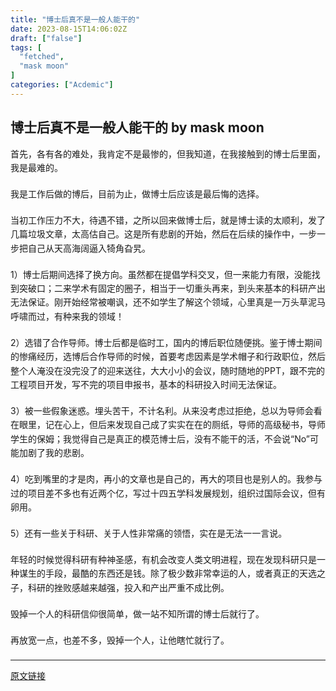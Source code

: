```yaml
---
title: "博士后真不是一般人能干的"
date: 2023-08-15T14:06:02Z
draft: ["false"]
tags: [
  "fetched",
  "mask moon"
]
categories: ["Acdemic"]
---
```

博士后真不是一般人能干的 by mask moon
------
<div class="Post-RichTextContainer"><style data-emotion-css="1yuhvjn">.css-1yuhvjn{margin-top:16px;}</style><div class="css-1yuhvjn"><style data-emotion-css="376mun">.css-376mun{position:relative;display:inline;}</style><div class="css-376mun"><style data-emotion-css="1hhle02">.css-1hhle02 .FileLinkCard{-webkit-align-items:center;-webkit-box-align:center;-ms-flex-align:center;align-items:center;background-color:rgba(246,246,246,0.88);border-radius:12px;box-sizing:border-box;display:-webkit-box;display:-webkit-flex;display:-ms-flexbox;display:flex;margin:1em auto;max-width:100%;overflow:hidden;padding:12px;position:relative;width:390px;}.css-1hhle02 .FileLinkCard-icon{-webkit-flex-shrink:0;-ms-flex-negative:0;flex-shrink:0;height:30px;width:30px;}.css-1hhle02 .FileLinkCard-info{margin-left:12px;}.css-1hhle02 .FileLinkCard-name{color:#121212;font-size:15px;font-weight:500;line-height:21px;display:-webkit-box;text-overflow:ellipsis;overflow:hidden;-webkit-box-orient:vertical;-webkit-line-clamp:2;}.css-1hhle02 .FileLinkCard-meta{color:#999999;font-size:12px;display:-webkit-box;display:-webkit-flex;display:-ms-flexbox;display:flex;line-height:14px;margin-top:5px;}.css-1hhle02 .FileLinkCard-source{white-space:pre;}.css-1hhle02 img[data-uncomfortable]{content:url(data:image/svg+xml,%3Csvg%20xmlns%3D%22http%3A%2F%2Fwww.w3.org%2F2000%2Fsvg%22%20viewBox%3D%220%200%20344.88888888888886%20194%22%3E%3CforeignObject%20width%3D%22344.88888888888886%22%20height%3D%22194%22%3E%0A%20%20%20%20%20%20%3Cdiv%20xmlns%3D%22http%3A%2F%2Fwww.w3.org%2F1999%2Fxhtml%22%20style%3D%22font-size%3A%2013px%3B%20font-family%3A%20-apple-system%2C%20BlinkMacSystemFont%2C%20Microsoft%20YaHei%2C%20sans-serif%3B%20color%3A%20%23fff%3B%20width%3A100%25%3B%20height%3A194px%3B%22%3E%0A%20%20%20%20%20%20%20%20%3Cdiv%20style%3D%22display%3A%20flex%3B%20flex-direction%3A%20column%3B%20align-items%3A%20center%3B%20justify-content%3A%20center%3B%20height%3A%20100%25%3B%22%3E%0A%20%20%20%20%20%20%20%20%20%20%3Csvg%20xmlns%3D%22http%3A%2F%2Fwww.w3.org%2F2000%2Fsvg%22%20width%3D%2218%22%20height%3D%2218%22%20viewBox%3D%220%200%2016%2016%22%20fill%3D%22currentColor%22%3E%3Cpath%20d%3D%22M8%203.65a7%207%200%2000-1.353.128.65.65%200%2011-.25-1.275A8.3%208.3%200%20018%202.35c2.387%200%204.172.954%205.357%202.125C14.511%205.615%2015.15%207.022%2015.15%208c0%20.621-.257%201.391-.699%202.134a7.076%207.076%200%2001-1.403%201.68l.495.46a.65.65%200%2011-.886.951l-.998-.929a.645.645%200%2001-.104-.097L9.73%2010.501a.647.647%200%2001-.29.301%203.15%203.15%200%2001-4.313-4.094.647.647%200%2001.234-.275L3.908%205.08a5.774%205.774%200%2000-1.283%201.522C2.282%207.198%202.15%207.707%202.15%208c0%20.522.41%201.616%201.407%202.6.965.954%202.43%201.75%204.443%201.75.468%200%20.905-.043%201.311-.12a.65.65%200%2001.243%201.277A8.322%208.322%200%20018%2013.65c-2.387%200-4.172-.954-5.357-2.125C1.49%2010.385.85%208.978.85%208c0-.598.238-1.333.648-2.046A7.054%207.054%200%20012.95%204.188l-.547-.509a.65.65%200%2011.886-.951l8.8%208.194a5.793%205.793%200%20001.244-1.453c.372-.624.516-1.163.516-1.469%200-.522-.41-1.616-1.407-2.6-.965-.954-2.43-1.75-4.443-1.75zM6.29%207.296a1.85%201.85%200%20002.534%202.36l-2.535-2.36zM8%204.85a.65.65%200%20100%201.3%201.85%201.85%200%20011.843%201.694.65.65%200%20101.296-.11A3.15%203.15%200%20008%204.85z%22%20fill-rule%3D%22evenodd%22%20clip-rule%3D%22evenodd%22%3E%3C%2Fpath%3E%3C%2Fsvg%3E%0A%20%20%20%20%20%20%20%20%20%20%3Cdiv%20style%3D%22margin%3A%20.6em%200%201.2em%22%3E%E8%AF%A5%E5%9B%BE%E7%89%87%E6%9C%89%E5%8F%AF%E8%83%BD%E4%BC%9A%E5%BC%95%E8%B5%B7%E4%B8%8D%E9%80%82%3C%2Fdiv%3E%0A%20%20%20%20%20%20%20%20%20%20%3Cbutton%20style%3D%22padding%3A%204px%201em%3B%20font-size%3A%201.1em%3B%20color%3A%20inherit%3B%20background%3A%20none%3B%20border%3A%201px%20solid%20rgba%28255%2C255%2C255%2C.5%29%3B%20border-radius%3A%209999px%3B%22%3E%E7%BB%A7%E7%BB%AD%E6%9F%A5%E7%9C%8B%3C%2Fbutton%3E%0A%20%20%20%20%20%20%20%20%3C%2Fdiv%3E%0A%20%20%20%20%20%20%3C%2Fdiv%3E%0A%20%20%20%20%3C%2FforeignObject%3E%3C%2Fsvg%3E);width:100%;height:194px;background:url(https://pic1.zhimg.com/v2-cf70d0759d787c70091857151c1cad4a.jpeg) no-repeat rgba(191,191,191,0.7);background-size:cover;cursor:pointer!important;}</style><style data-emotion-css="1wr1m8">.css-1wr1m8 .LinkCard.new{position:relative;display:-webkit-box;display:-webkit-flex;display:-ms-flexbox;display:flex;box-sizing:border-box;-webkit-flex-direction:row;-ms-flex-direction:row;flex-direction:row;-webkit-align-items:center;-webkit-box-align:center;-ms-flex-align:center;align-items:center;width:390px;min-height:84px;border-radius:8px;max-width:100%;overflow:hidden;margin:16px auto;padding:12px 12px 9px 12px;background-color:#F6F6F6;}.css-1wr1m8 .LinkCard.new,.css-1wr1m8 .LinkCard.new:hover{-webkit-text-decoration:none;text-decoration:none;border:none !important;color:inherit !important;}.css-1wr1m8 .LinkCard.new .LinkCard-contents{display:block;-webkit-flex:1 1 auto;-ms-flex:1 1 auto;flex:1 1 auto;position:relative;}.css-1wr1m8 .LinkCard.new .LinkCard-contents .loading{height:14px;background:#EBEBEB;border-radius:7px;}.css-1wr1m8 .LinkCard.new .LinkCard-contents.withTitle{margin-bottom:3px;}.css-1wr1m8 .LinkCard.new .LinkCard-title{display:-webkit-box;font-size:15px;font-weight:500;line-height:1.4;margin-bottom:2px;color:#121212;text-overflow:ellipsis;overflow:hidden;-webkit-box-orient:vertical;-webkit-line-clamp:1;}.css-1wr1m8 .LinkCard.new .LinkCard-title.two-line{line-height:20px;display:-webkit-box;text-overflow:ellipsis;overflow:hidden;-webkit-box-orient:vertical;-webkit-line-clamp:2;}.css-1wr1m8 .LinkCard.new .LinkCard-title.loading{margin-bottom:8px;width:80%;}.css-1wr1m8 .LinkCard.new .LinkCard-title.loading.withTitle{margin-bottom:6px;}.css-1wr1m8 .LinkCard.new .LinkCard-title.loadingTitle{margin-bottom:5px;}.css-1wr1m8 .LinkCard.new .LinkCard-excerpt{display:-webkit-box;text-overflow:ellipsis;font-size:13px;line-height:18px;color:#999999;margin-bottom:4px;overflow:hidden;-webkit-box-orient:vertical;-webkit-line-clamp:1;}.css-1wr1m8 .LinkCard.new .LinkCard-excerpt .LinkCard-author{color:#444444;}.css-1wr1m8 .LinkCard.new .LinkCard-desc{display:-webkit-box;font-size:13px;height:18px;line-height:18px;color:#999999;word-break:break-all;text-overflow:ellipsis;overflow:hidden;-webkit-box-orient:vertical;-webkit-line-clamp:1;}.css-1wr1m8 .LinkCard.new .LinkCard-desc .LinkCard-tag,.css-1wr1m8 .LinkCard.new .LinkCard-desc .tag{display:inline-block;font-size:11px;margin-left:8px;padding:0 4px;border-radius:3px;background:rgba(211,211,211,0.3);}.css-1wr1m8 .LinkCard.new .LinkCard-desc.loading{width:40%;}.css-1wr1m8 .LinkCard.new .LinkCard-desc svg{margin-right:2px;}.css-1wr1m8 .LinkCard.new .LinkCard-image{-webkit-flex:0 0 auto;-ms-flex:0 0 auto;flex:0 0 auto;background-color:#EBEBEB;background-size:cover;background-position:center;position:relative;display:block;width:60px;height:60px;margin-left:20px;object-fit:cover;border-radius:inherit;overflow:hidden;}.css-1wr1m8 .LinkCard.new .LinkCard-image.LinkCard-image--default{display:-webkit-box;display:-webkit-flex;display:-ms-flexbox;display:flex;-webkit-align-items:center;-webkit-box-align:center;-ms-flex-align:center;align-items:center;-webkit-box-pack:center;-webkit-justify-content:center;-ms-flex-pack:center;justify-content:center;background-color:#EBEBEB;color:#D3D3D3;}.css-1wr1m8 .LinkCard.new .LinkCard-image.LinkCard-image--default svg{color:#999999;}.css-1wr1m8 .LinkCard.new .LinkCard-image img{width:100%;height:100%;object-fit:cover;}.css-1wr1m8 .LinkCard.new .LinkCard-image .LinkCard-image--video{display:-webkit-box;display:-webkit-flex;display:-ms-flexbox;display:flex;-webkit-align-items:center;-webkit-box-align:center;-ms-flex-align:center;align-items:center;-webkit-box-pack:center;-webkit-justify-content:center;-ms-flex-pack:center;justify-content:center;position:absolute;top:50%;left:50%;-webkit-transform:translateX(-50%) translateY(-50%);-ms-transform:translateX(-50%) translateY(-50%);transform:translateX(-50%) translateY(-50%);width:24px;height:24px;border-radius:12px;background:rgba(255,255,255,0.9);pointer-events:none;}.css-1wr1m8 .LinkCard.new .LinkCard-image .LinkCard-image--video svg{color:#444444;}.css-1wr1m8 .LinkCard.new .LinkCard-richText .text{color:#444444;}.css-1wr1m8 .LinkCard.new .LinkCard-richText .bold{font-weight:600;}.css-1wr1m8 .LinkCard.new .LinkCard-richText .tag{margin-left:4px;}.css-1wr1m8 .LinkCard.old{position:relative;display:block;margin:1em auto;width:390px;box-sizing:border-box;border-radius:12px;max-width:100%;overflow:hidden;}.css-1wr1m8 .LinkCard.old,.css-1wr1m8 .LinkCard.old:hover{-webkit-text-decoration:none;text-decoration:none;border:none !important;color:inherit !important;}.css-1wr1m8 .LinkCard-ecommerceLoadingCard{position:relative;display:-webkit-box;display:-webkit-flex;display:-ms-flexbox;display:flex;-webkit-align-items:center;-webkit-box-align:center;-ms-flex-align:center;align-items:center;-webkit-box-pack:justify;-webkit-justify-content:space-between;-ms-flex-pack:justify;justify-content:space-between;padding:12px;border-radius:inherit;height:80px;box-sizing:border-box;background:rgba(246,246,246,0.88);color:#D3D3D3;}.css-1wr1m8 .LinkCard-ecommerceLoadingCardAvatarWrapper{width:60px;height:60px;background:#EBEBEB;display:-webkit-box;display:-webkit-flex;display:-ms-flexbox;display:flex;-webkit-align-items:center;-webkit-box-align:center;-ms-flex-align:center;align-items:center;-webkit-box-pack:center;-webkit-justify-content:center;-ms-flex-pack:center;justify-content:center;border-radius:6px;margin-right:10px;}.css-1wr1m8 .LinkCard-ecommerceLoadingCardNetwork{width:20px;height:20px;}.css-1wr1m8 .LinkCard-ecommerceLoadingCardLoadingbar{height:60px;-webkit-flex:1;-ms-flex:1;flex:1;display:-webkit-box;display:-webkit-flex;display:-ms-flexbox;display:flex;-webkit-flex-direction:column;-ms-flex-direction:column;flex-direction:column;}.css-1wr1m8 .LinkCard-ecommerceLoadingCardLoadingbar span{height:16px;display:inline-block;background:#EBEBEB;}.css-1wr1m8 .LinkCard-ecommerceLoadingCardLoadingbar span:nth-of-type(1){width:60px;margin-bottom:4px;}.css-1wr1m8 .LinkCard-ecommerceLoadingCardLoadingbar span:nth-of-type(2){width:127px;}</style><style data-emotion-css="1dnyyvy">.css-1dnyyvy .LinkCard.old{position:relative;display:block;margin:1em auto;width:390px;box-sizing:border-box;border-radius:12px;max-width:100%;overflow:hidden;}.css-1dnyyvy .LinkCard.old,.css-1dnyyvy .LinkCard.old:hover{-webkit-text-decoration:none;text-decoration:none;border:none !important;color:inherit !important;}.css-1dnyyvy .LinkCard-ecommerceLoadingCard{position:relative;display:-webkit-box;display:-webkit-flex;display:-ms-flexbox;display:flex;-webkit-align-items:center;-webkit-box-align:center;-ms-flex-align:center;align-items:center;-webkit-box-pack:justify;-webkit-justify-content:space-between;-ms-flex-pack:justify;justify-content:space-between;padding:12px;border-radius:inherit;height:80px;box-sizing:border-box;background:rgba(246,246,246,0.88);color:#D3D3D3;}.css-1dnyyvy .LinkCard-ecommerceLoadingCardAvatarWrapper{width:60px;height:60px;background:#EBEBEB;display:-webkit-box;display:-webkit-flex;display:-ms-flexbox;display:flex;-webkit-align-items:center;-webkit-box-align:center;-ms-flex-align:center;align-items:center;-webkit-box-pack:center;-webkit-justify-content:center;-ms-flex-pack:center;justify-content:center;border-radius:6px;margin-right:10px;}.css-1dnyyvy .LinkCard-ecommerceLoadingCardNetwork{width:20px;height:20px;}.css-1dnyyvy .LinkCard-ecommerceLoadingCardLoadingbar{height:60px;-webkit-flex:1;-ms-flex:1;flex:1;display:-webkit-box;display:-webkit-flex;display:-ms-flexbox;display:flex;-webkit-flex-direction:column;-ms-flex-direction:column;flex-direction:column;}.css-1dnyyvy .LinkCard-ecommerceLoadingCardLoadingbar span{height:16px;display:inline-block;background:#EBEBEB;}.css-1dnyyvy .LinkCard-ecommerceLoadingCardLoadingbar span:nth-of-type(1){width:60px;margin-bottom:4px;}.css-1dnyyvy .LinkCard-ecommerceLoadingCardLoadingbar span:nth-of-type(2){width:127px;}.css-1dnyyvy .LinkCard.new{position:relative;display:-webkit-box;display:-webkit-flex;display:-ms-flexbox;display:flex;box-sizing:border-box;-webkit-flex-direction:row;-ms-flex-direction:row;flex-direction:row;-webkit-align-items:center;-webkit-box-align:center;-ms-flex-align:center;align-items:center;width:390px;min-height:84px;border-radius:8px;max-width:100%;overflow:hidden;margin:16px auto;padding:12px 12px 9px 12px;background-color:#F6F6F6;}.css-1dnyyvy .LinkCard.new,.css-1dnyyvy .LinkCard.new:hover{-webkit-text-decoration:none;text-decoration:none;border:none !important;color:inherit !important;}.css-1dnyyvy .LinkCard.new .LinkCard-contents{display:block;-webkit-flex:1 1 auto;-ms-flex:1 1 auto;flex:1 1 auto;position:relative;}.css-1dnyyvy .LinkCard.new .LinkCard-contents .loading{height:14px;background:#EBEBEB;border-radius:7px;}.css-1dnyyvy .LinkCard.new .LinkCard-contents.withTitle{margin-bottom:3px;}.css-1dnyyvy .LinkCard.new .LinkCard-title{display:-webkit-box;font-size:15px;font-weight:500;line-height:1.4;margin-bottom:2px;color:#121212;text-overflow:ellipsis;overflow:hidden;-webkit-box-orient:vertical;-webkit-line-clamp:1;}.css-1dnyyvy .LinkCard.new .LinkCard-title.two-line{line-height:20px;display:-webkit-box;text-overflow:ellipsis;overflow:hidden;-webkit-box-orient:vertical;-webkit-line-clamp:2;}.css-1dnyyvy .LinkCard.new .LinkCard-title.loading{margin-bottom:8px;width:80%;}.css-1dnyyvy .LinkCard.new .LinkCard-title.loading.withTitle{margin-bottom:6px;}.css-1dnyyvy .LinkCard.new .LinkCard-title.loadingTitle{margin-bottom:5px;}.css-1dnyyvy .LinkCard.new .LinkCard-excerpt{display:-webkit-box;text-overflow:ellipsis;font-size:13px;line-height:18px;color:#999999;margin-bottom:4px;overflow:hidden;-webkit-box-orient:vertical;-webkit-line-clamp:1;}.css-1dnyyvy .LinkCard.new .LinkCard-excerpt .LinkCard-author{color:#444444;}.css-1dnyyvy .LinkCard.new .LinkCard-desc{display:-webkit-box;font-size:13px;height:18px;line-height:18px;color:#999999;word-break:break-all;text-overflow:ellipsis;overflow:hidden;-webkit-box-orient:vertical;-webkit-line-clamp:1;}.css-1dnyyvy .LinkCard.new .LinkCard-desc .LinkCard-tag,.css-1dnyyvy .LinkCard.new .LinkCard-desc .tag{display:inline-block;font-size:11px;margin-left:8px;padding:0 4px;border-radius:3px;background:rgba(211,211,211,0.3);}.css-1dnyyvy .LinkCard.new .LinkCard-desc.loading{width:40%;}.css-1dnyyvy .LinkCard.new .LinkCard-desc svg{margin-right:2px;}.css-1dnyyvy .LinkCard.new .LinkCard-image{-webkit-flex:0 0 auto;-ms-flex:0 0 auto;flex:0 0 auto;background-color:#EBEBEB;background-size:cover;background-position:center;position:relative;display:block;width:60px;height:60px;margin-left:20px;object-fit:cover;border-radius:inherit;overflow:hidden;}.css-1dnyyvy .LinkCard.new .LinkCard-image.LinkCard-image--default{display:-webkit-box;display:-webkit-flex;display:-ms-flexbox;display:flex;-webkit-align-items:center;-webkit-box-align:center;-ms-flex-align:center;align-items:center;-webkit-box-pack:center;-webkit-justify-content:center;-ms-flex-pack:center;justify-content:center;background-color:#EBEBEB;color:#D3D3D3;}.css-1dnyyvy .LinkCard.new .LinkCard-image.LinkCard-image--default svg{color:#999999;}.css-1dnyyvy .LinkCard.new .LinkCard-image img{width:100%;height:100%;object-fit:cover;}.css-1dnyyvy .LinkCard.new .LinkCard-image .LinkCard-image--video{display:-webkit-box;display:-webkit-flex;display:-ms-flexbox;display:flex;-webkit-align-items:center;-webkit-box-align:center;-ms-flex-align:center;align-items:center;-webkit-box-pack:center;-webkit-justify-content:center;-ms-flex-pack:center;justify-content:center;position:absolute;top:50%;left:50%;-webkit-transform:translateX(-50%) translateY(-50%);-ms-transform:translateX(-50%) translateY(-50%);transform:translateX(-50%) translateY(-50%);width:24px;height:24px;border-radius:12px;background:rgba(255,255,255,0.9);pointer-events:none;}.css-1dnyyvy .LinkCard.new .LinkCard-image .LinkCard-image--video svg{color:#444444;}.css-1dnyyvy .LinkCard.new .LinkCard-richText .text{color:#444444;}.css-1dnyyvy .LinkCard.new .LinkCard-richText .bold{font-weight:600;}.css-1dnyyvy .LinkCard.new .LinkCard-richText .tag{margin-left:4px;}.css-1dnyyvy .FileLinkCard{-webkit-align-items:center;-webkit-box-align:center;-ms-flex-align:center;align-items:center;background-color:rgba(246,246,246,0.88);border-radius:12px;box-sizing:border-box;display:-webkit-box;display:-webkit-flex;display:-ms-flexbox;display:flex;margin:1em auto;max-width:100%;overflow:hidden;padding:12px;position:relative;width:390px;}.css-1dnyyvy .FileLinkCard-icon{-webkit-flex-shrink:0;-ms-flex-negative:0;flex-shrink:0;height:30px;width:30px;}.css-1dnyyvy .FileLinkCard-info{margin-left:12px;}.css-1dnyyvy .FileLinkCard-name{color:#121212;font-size:15px;font-weight:500;line-height:21px;display:-webkit-box;text-overflow:ellipsis;overflow:hidden;-webkit-box-orient:vertical;-webkit-line-clamp:2;}.css-1dnyyvy .FileLinkCard-meta{color:#999999;font-size:12px;display:-webkit-box;display:-webkit-flex;display:-ms-flexbox;display:flex;line-height:14px;margin-top:5px;}.css-1dnyyvy .FileLinkCard-source{white-space:pre;}.css-1dnyyvy img[data-uncomfortable]{content:url(data:image/svg+xml,%3Csvg%20xmlns%3D%22http%3A%2F%2Fwww.w3.org%2F2000%2Fsvg%22%20viewBox%3D%220%200%20344.88888888888886%20194%22%3E%3CforeignObject%20width%3D%22344.88888888888886%22%20height%3D%22194%22%3E%0A%20%20%20%20%20%20%3Cdiv%20xmlns%3D%22http%3A%2F%2Fwww.w3.org%2F1999%2Fxhtml%22%20style%3D%22font-size%3A%2013px%3B%20font-family%3A%20-apple-system%2C%20BlinkMacSystemFont%2C%20Microsoft%20YaHei%2C%20sans-serif%3B%20color%3A%20%23fff%3B%20width%3A100%25%3B%20height%3A194px%3B%22%3E%0A%20%20%20%20%20%20%20%20%3Cdiv%20style%3D%22display%3A%20flex%3B%20flex-direction%3A%20column%3B%20align-items%3A%20center%3B%20justify-content%3A%20center%3B%20height%3A%20100%25%3B%22%3E%0A%20%20%20%20%20%20%20%20%20%20%3Csvg%20xmlns%3D%22http%3A%2F%2Fwww.w3.org%2F2000%2Fsvg%22%20width%3D%2218%22%20height%3D%2218%22%20viewBox%3D%220%200%2016%2016%22%20fill%3D%22currentColor%22%3E%3Cpath%20d%3D%22M8%203.65a7%207%200%2000-1.353.128.65.65%200%2011-.25-1.275A8.3%208.3%200%20018%202.35c2.387%200%204.172.954%205.357%202.125C14.511%205.615%2015.15%207.022%2015.15%208c0%20.621-.257%201.391-.699%202.134a7.076%207.076%200%2001-1.403%201.68l.495.46a.65.65%200%2011-.886.951l-.998-.929a.645.645%200%2001-.104-.097L9.73%2010.501a.647.647%200%2001-.29.301%203.15%203.15%200%2001-4.313-4.094.647.647%200%2001.234-.275L3.908%205.08a5.774%205.774%200%2000-1.283%201.522C2.282%207.198%202.15%207.707%202.15%208c0%20.522.41%201.616%201.407%202.6.965.954%202.43%201.75%204.443%201.75.468%200%20.905-.043%201.311-.12a.65.65%200%2001.243%201.277A8.322%208.322%200%20018%2013.65c-2.387%200-4.172-.954-5.357-2.125C1.49%2010.385.85%208.978.85%208c0-.598.238-1.333.648-2.046A7.054%207.054%200%20012.95%204.188l-.547-.509a.65.65%200%2011.886-.951l8.8%208.194a5.793%205.793%200%20001.244-1.453c.372-.624.516-1.163.516-1.469%200-.522-.41-1.616-1.407-2.6-.965-.954-2.43-1.75-4.443-1.75zM6.29%207.296a1.85%201.85%200%20002.534%202.36l-2.535-2.36zM8%204.85a.65.65%200%20100%201.3%201.85%201.85%200%20011.843%201.694.65.65%200%20101.296-.11A3.15%203.15%200%20008%204.85z%22%20fill-rule%3D%22evenodd%22%20clip-rule%3D%22evenodd%22%3E%3C%2Fpath%3E%3C%2Fsvg%3E%0A%20%20%20%20%20%20%20%20%20%20%3Cdiv%20style%3D%22margin%3A%20.6em%200%201.2em%22%3E%E8%AF%A5%E5%9B%BE%E7%89%87%E6%9C%89%E5%8F%AF%E8%83%BD%E4%BC%9A%E5%BC%95%E8%B5%B7%E4%B8%8D%E9%80%82%3C%2Fdiv%3E%0A%20%20%20%20%20%20%20%20%20%20%3Cbutton%20style%3D%22padding%3A%204px%201em%3B%20font-size%3A%201.1em%3B%20color%3A%20inherit%3B%20background%3A%20none%3B%20border%3A%201px%20solid%20rgba%28255%2C255%2C255%2C.5%29%3B%20border-radius%3A%209999px%3B%22%3E%E7%BB%A7%E7%BB%AD%E6%9F%A5%E7%9C%8B%3C%2Fbutton%3E%0A%20%20%20%20%20%20%20%20%3C%2Fdiv%3E%0A%20%20%20%20%20%20%3C%2Fdiv%3E%0A%20%20%20%20%3C%2FforeignObject%3E%3C%2Fsvg%3E);width:100%;height:194px;background:url(https://pic1.zhimg.com/v2-cf70d0759d787c70091857151c1cad4a.jpeg) no-repeat rgba(191,191,191,0.7);background-size:cover;cursor:pointer!important;}</style><style data-emotion-css="1g0fqss animation-1yvu044">.css-1g0fqss{word-break:break-word;line-height:1.6;}.css-1g0fqss > [data-first-child]{margin-top:0;}.css-1g0fqss > :last-child{margin-bottom:0;}.css-1g0fqss h1,.css-1g0fqss h2{clear:left;margin-top:calc((1.4em * 2) / 1.2);margin-bottom:calc(1.4em / 1.2);font-size:1.2em;line-height:1.5;font-weight:600;}.css-1g0fqss h3,.css-1g0fqss h4,.css-1g0fqss h5,.css-1g0fqss h6{clear:left;margin-top:calc((1.4em * 1.5) / 1.1);margin-bottom:calc(1.4em / 1.1);font-size:1.1em;line-height:1.5;font-weight:600;}.css-1g0fqss u{-webkit-text-decoration:none;text-decoration:none;border-bottom:1px solid #444444;}.css-1g0fqss b{font-weight:600;}.css-1g0fqss sup{font-size:0.8em;}.css-1g0fqss sup[data-draft-type='reference']{color:#175199;}.css-1g0fqss a:focus{outline:none;-webkit-transition:box-shadow 0.3s;transition:box-shadow 0.3s;}html[data-focus-visible] .css-1g0fqss a:focus{box-shadow:0 0 0 2px #FFFFFF,0 0 0 4px rgba(5,109,232,0.3);}.css-1g0fqss a.ztext-link,.css-1g0fqss a.internal,.css-1g0fqss a.external{-webkit-text-decoration:none;text-decoration:none;cursor:pointer;border-bottom:1px solid #808080;}.css-1g0fqss a.ztext-link:hover,.css-1g0fqss a.internal:hover,.css-1g0fqss a.external:hover{color:#175199;border-bottom:1px solid #175199;}.css-1g0fqss a.ztext-link > .ellipsis::after,.css-1g0fqss a.internal > .ellipsis::after,.css-1g0fqss a.external > .ellipsis::after{content:'...';}.css-1g0fqss a.ztext-link > .invisible,.css-1g0fqss a.internal > .invisible,.css-1g0fqss a.external > .invisible{font:0/0 a;color:transparent;text-shadow:none;background-color:transparent;}.css-1g0fqss a.ztext-link u,.css-1g0fqss a.internal u,.css-1g0fqss a.external u{border:none;}.css-1g0fqss a.member_mention{color:#175199;}.css-1g0fqss a.member_mention:hover{border-bottom:1px solid #175199;}.css-1g0fqss a.UserLink-link{color:#175199;}.css-1g0fqss a.UserLink-link:hover{border-bottom:1px solid #175199;}.css-1g0fqss p{margin:1.4em 0;}.css-1g0fqss p.ztext-empty-paragraph{margin:calc((2.8em- (1.4em * 2 + 1.6em)) / 2) 0;}.css-1g0fqss p.ztext-empty-paragraph + .ztext-empty-paragraph{margin:1.4em 0;}.css-1g0fqss hr{margin:4em auto;width:240px;max-width:100%;border:none;border-top:1px solid #D3D3D3;}.css-1g0fqss img[eeimg]{max-width:100%;vertical-align:middle;}.css-1g0fqss img[eeimg="1"]{margin:0 3px;max-width:calc(100% - 6px);display:inline-block;}.css-1g0fqss img[eeimg="2"]{margin:1.4em auto;display:block;}.css-1g0fqss blockquote{margin:1.4em 0;padding-left:1em;color:#646464;border-left:3px solid #D3D3D3;}.css-1g0fqss ol,.css-1g0fqss ul{margin:1.4em 0;padding:0;width:100%;}.css-1g0fqss ol ol,.css-1g0fqss ul ol,.css-1g0fqss ol ul,.css-1g0fqss ul ul{margin:0;}.css-1g0fqss ol li::before,.css-1g0fqss ul li::before{width:1em;}.css-1g0fqss ol > ol,.css-1g0fqss ul > ol,.css-1g0fqss ol > ul,.css-1g0fqss ul > ul{display:table-row;}.css-1g0fqss ol > ol::before,.css-1g0fqss ul > ol::before,.css-1g0fqss ol > ul::before,.css-1g0fqss ul > ul::before{display:table-cell;content:'';}.css-1g0fqss ul{display:table;}.css-1g0fqss ul>li{display:table-row;list-style:none;}.css-1g0fqss ul>li::before{display:table-cell;content:'•  ';white-space:pre;}.css-1g0fqss ol{display:table;counter-reset:ol;}.css-1g0fqss ol > li{display:table-row;list-style:none;}.css-1g0fqss ol > li::before{display:table-cell;text-align:right;counter-increment:ol;content:counter(ol) '. ';white-space:pre;}.css-1g0fqss ol ol{counter-reset:ol2;}.css-1g0fqss ol ol li::before{counter-increment:ol2;content:counter(ol2) '. ';}.css-1g0fqss ol ol ol{counter-reset:ol3;}.css-1g0fqss ol ol ol li::before{counter-increment:ol3;content:counter(ol3) '. ';}.css-1g0fqss ol ol ol ol{counter-reset:ol4;}.css-1g0fqss ol ol ol ol li::before{counter-increment:ol4;content:counter(ol4) '. ';}.css-1g0fqss figure{margin:1.4em 0;}.css-1g0fqss figure .content_image,.css-1g0fqss figure .origin_image{margin:0 auto;}.css-1g0fqss figure figcaption{margin-top:calc(0.6em / 0.9);padding:0 1em;font-size:0.9em;line-height:1.5;text-align:center;color:#999999;}.css-1g0fqss figure + figure{margin-top:calc(1.4em * 1.6);}.css-1g0fqss figure[data-size='small'],.css-1g0fqss figure:not([data-size]) > [data-size='small']{clear:both;}.css-1g0fqss figure[data-size='left'],.css-1g0fqss figure:not([data-size]) > [data-size='left']{float:left;margin:0 20px 20px 0;max-width:33%;}.css-1g0fqss figure[data-size='right'],.css-1g0fqss figure:not([data-size]) > [data-size='right']{float:right;margin:0 0 20px 20px;max-width:33%;}.css-1g0fqss figure[data-size='collapse']{margin-bottom:0;}.css-1g0fqss figure[data-size='collapse'] + figure{margin-top:0;}.css-1g0fqss .content_image,.css-1g0fqss .origin_image{display:block;max-width:100%;height:auto;margin:1.4em auto;}.css-1g0fqss .content_image[data-size='small'],.css-1g0fqss .origin_image[data-size='small']{max-width:40%;}.css-1g0fqss .content_image.zh-lightbox-thumb,.css-1g0fqss .origin_image.zh-lightbox-thumb{cursor:-webkit-zoom-in;cursor:-moz-zoom-in;cursor:zoom-in;}.css-1g0fqss code{margin:0 2px;padding:3px 4px;border-radius:3px;font-family:Menlo,Monaco,Consolas,'Andale Mono','lucida console','Courier New',monospace;font-size:0.9em;background-color:#F6F6F6;}.css-1g0fqss pre{margin:1.4em 0;padding:calc(0.8em / 0.9);font-size:0.9em;word-break:initial;word-wrap:initial;white-space:pre;overflow:auto;-webkit-overflow-scrolling:touch;background:#F6F6F6;border-radius:4px;}.css-1g0fqss pre code{margin:0;padding:0;font-size:inherit;border-radius:0;background-color:inherit;}.css-1g0fqss li pre{white-space:pre-wrap;}.css-1g0fqss table[data-draft-type='table']{border-collapse:collapse;font-size:15px;margin:1.4em auto;max-width:100%;table-layout:fixed;text-align:left;width:100%;}.css-1g0fqss table[data-draft-type='table'][data-size='small']{min-width:260px;width:40%;}.css-1g0fqss table[data-draft-type='table'][data-row-style='striped'] tr:nth-of-type(2n + 1){background:#F6F6F6;}.css-1g0fqss table[data-draft-type='table'] td,.css-1g0fqss table[data-draft-type='table'] th{border:1px solid #D3D3D3;line-height:24px;height:24px;padding:3px 12px;}.css-1g0fqss table[data-draft-type='table'] th{background:#EBEBEB;color:#121212;font-weight:500;}.css-1g0fqss .video-box,.css-1g0fqss .link-box{position:relative;display:-webkit-box;display:-webkit-flex;display:-ms-flexbox;display:flex;-webkit-box-pack:justify;-webkit-justify-content:space-between;-ms-flex-pack:justify;justify-content:space-between;margin:1.4em 0;overflow:auto;white-space:normal;cursor:pointer;border:solid 1px #EBEBEB;border-radius:4px;}.css-1g0fqss .lazy[data-lazy-status]{background-color:#F6F6F6;}.css-1g0fqss .lazy[data-lazy-status="ok"]{background-color:transparent;-webkit-animation:animation-1yvu044 0.5s ease-in;animation:animation-1yvu044 0.5s ease-in;}.css-1g0fqss .highlight{margin:1em 0;}.css-1g0fqss .highlight pre{margin:0;}.css-1g0fqss .highlight .hll{background-color:#FDFDFD;}.css-1g0fqss .highlight .c{font-style:italic;color:#999999;}.css-1g0fqss .highlight .err{color:#F1403C;}.css-1g0fqss .highlight .k{font-weight:600;}.css-1g0fqss .highlight .o{font-weight:600;}.css-1g0fqss .highlight .cm{font-style:italic;color:#999999;}.css-1g0fqss .highlight .cp{font-weight:600;color:#999999;}.css-1g0fqss .highlight .c1{font-style:italic;color:#999999;}.css-1g0fqss .highlight .cs{font-style:italic;font-weight:600;color:#999999;}.css-1g0fqss .highlight .gd{color:#FF3366;}.css-1g0fqss .highlight .ge{font-style:italic;}.css-1g0fqss .highlight .gr{color:#F1403C;}.css-1g0fqss .highlight .gh{color:#999999;}.css-1g0fqss .highlight .gi{color:#12b370;}.css-1g0fqss .highlight .go{color:#808080;}.css-1g0fqss .highlight .gp{color:#646464;}.css-1g0fqss .highlight .gs{font-weight:600;}.css-1g0fqss .highlight .gu{color:#999999;}.css-1g0fqss .highlight .gt{color:#F1403C;}.css-1g0fqss .highlight .kc{font-weight:600;}.css-1g0fqss .highlight .kd{font-weight:600;}.css-1g0fqss .highlight .kn{font-weight:600;}.css-1g0fqss .highlight .kp{font-weight:600;}.css-1g0fqss .highlight .kr{font-weight:600;}.css-1g0fqss .highlight .kt{font-weight:600;color:#175199;}.css-1g0fqss .highlight .m{color:#056DE8;}.css-1g0fqss .highlight .s{color:#F1403C;}.css-1g0fqss .highlight .na{color:#056DE8;}.css-1g0fqss .highlight .nb{color:#056DE8;}.css-1g0fqss .highlight .nc{font-weight:600;color:#175199;}.css-1g0fqss .highlight .no{color:#056DE8;}.css-1g0fqss .highlight .ni{color:#5555DD;}.css-1g0fqss .highlight .ne{font-weight:600;color:#F1403C;}.css-1g0fqss .highlight .nf{font-weight:600;color:#F1403C;}.css-1g0fqss .highlight .nn{color:#646464;}.css-1g0fqss .highlight .nt{color:#175199;}.css-1g0fqss .highlight .nv{color:#056DE8;}.css-1g0fqss .highlight .ow{font-weight:600;}.css-1g0fqss .highlight .w{color:#BFBFBF;}.css-1g0fqss .highlight .mf{color:#056DE8;}.css-1g0fqss .highlight .mh{color:#056DE8;}.css-1g0fqss .highlight .mi{color:#056DE8;}.css-1g0fqss .highlight .mo{color:#056DE8;}.css-1g0fqss .highlight .sb{color:#F1403C;}.css-1g0fqss .highlight .sc{color:#F1403C;}.css-1g0fqss .highlight .sd{color:#F1403C;}.css-1g0fqss .highlight .s2{color:#F1403C;}.css-1g0fqss .highlight .se{color:#F1403C;}.css-1g0fqss .highlight .sh{color:#F1403C;}.css-1g0fqss .highlight .si{color:#F1403C;}.css-1g0fqss .highlight .sx{color:#F1403C;}.css-1g0fqss .highlight .sr{color:#A5542F;}.css-1g0fqss .highlight .s1{color:#F1403C;}.css-1g0fqss .highlight .ss{color:#F1403C;}.css-1g0fqss .highlight .bp{color:#999999;}.css-1g0fqss .highlight .vc{color:#056DE8;}.css-1g0fqss .highlight .vg{color:#056DE8;}.css-1g0fqss .highlight .vi{color:#056DE8;}.css-1g0fqss .highlight .il{color:#056DE8;}.css-1g0fqss .highlight::-webkit-scrollbar{width:6px;height:6px;}.css-1g0fqss .highlight::-webkit-scrollbar-thumb:horizontal{background-color:rgba(18,18,18,0.5);border-radius:6px;}.css-1g0fqss .highlight::-webkit-scrollbar-thumb:horizontal:hover{background-color:rgba(18,18,18,0.6);}.css-1g0fqss .LinkCard.old{position:relative;display:block;margin:1em auto;width:390px;box-sizing:border-box;border-radius:12px;max-width:100%;overflow:hidden;}.css-1g0fqss .LinkCard.old,.css-1g0fqss .LinkCard.old:hover{-webkit-text-decoration:none;text-decoration:none;border:none !important;color:inherit !important;}.css-1g0fqss .LinkCard-ecommerceLoadingCard{position:relative;display:-webkit-box;display:-webkit-flex;display:-ms-flexbox;display:flex;-webkit-align-items:center;-webkit-box-align:center;-ms-flex-align:center;align-items:center;-webkit-box-pack:justify;-webkit-justify-content:space-between;-ms-flex-pack:justify;justify-content:space-between;padding:12px;border-radius:inherit;height:80px;box-sizing:border-box;background:rgba(246,246,246,0.88);color:#D3D3D3;}.css-1g0fqss .LinkCard-ecommerceLoadingCardAvatarWrapper{width:60px;height:60px;background:#EBEBEB;display:-webkit-box;display:-webkit-flex;display:-ms-flexbox;display:flex;-webkit-align-items:center;-webkit-box-align:center;-ms-flex-align:center;align-items:center;-webkit-box-pack:center;-webkit-justify-content:center;-ms-flex-pack:center;justify-content:center;border-radius:6px;margin-right:10px;}.css-1g0fqss .LinkCard-ecommerceLoadingCardNetwork{width:20px;height:20px;}.css-1g0fqss .LinkCard-ecommerceLoadingCardLoadingbar{height:60px;-webkit-flex:1;-ms-flex:1;flex:1;display:-webkit-box;display:-webkit-flex;display:-ms-flexbox;display:flex;-webkit-flex-direction:column;-ms-flex-direction:column;flex-direction:column;}.css-1g0fqss .LinkCard-ecommerceLoadingCardLoadingbar span{height:16px;display:inline-block;background:#EBEBEB;}.css-1g0fqss .LinkCard-ecommerceLoadingCardLoadingbar span:nth-of-type(1){width:60px;margin-bottom:4px;}.css-1g0fqss .LinkCard-ecommerceLoadingCardLoadingbar span:nth-of-type(2){width:127px;}.css-1g0fqss .LinkCard.new{position:relative;display:-webkit-box;display:-webkit-flex;display:-ms-flexbox;display:flex;box-sizing:border-box;-webkit-flex-direction:row;-ms-flex-direction:row;flex-direction:row;-webkit-align-items:center;-webkit-box-align:center;-ms-flex-align:center;align-items:center;width:390px;min-height:84px;border-radius:8px;max-width:100%;overflow:hidden;margin:16px auto;padding:12px 12px 9px 12px;background-color:#F6F6F6;}.css-1g0fqss .LinkCard.new,.css-1g0fqss .LinkCard.new:hover{-webkit-text-decoration:none;text-decoration:none;border:none !important;color:inherit !important;}.css-1g0fqss .LinkCard.new .LinkCard-contents{display:block;-webkit-flex:1 1 auto;-ms-flex:1 1 auto;flex:1 1 auto;position:relative;}.css-1g0fqss .LinkCard.new .LinkCard-contents .loading{height:14px;background:#EBEBEB;border-radius:7px;}.css-1g0fqss .LinkCard.new .LinkCard-contents.withTitle{margin-bottom:3px;}.css-1g0fqss .LinkCard.new .LinkCard-title{display:-webkit-box;font-size:15px;font-weight:500;line-height:1.4;margin-bottom:2px;color:#121212;text-overflow:ellipsis;overflow:hidden;-webkit-box-orient:vertical;-webkit-line-clamp:1;}.css-1g0fqss .LinkCard.new .LinkCard-title.two-line{line-height:20px;display:-webkit-box;text-overflow:ellipsis;overflow:hidden;-webkit-box-orient:vertical;-webkit-line-clamp:2;}.css-1g0fqss .LinkCard.new .LinkCard-title.loading{margin-bottom:8px;width:80%;}.css-1g0fqss .LinkCard.new .LinkCard-title.loading.withTitle{margin-bottom:6px;}.css-1g0fqss .LinkCard.new .LinkCard-title.loadingTitle{margin-bottom:5px;}.css-1g0fqss .LinkCard.new .LinkCard-excerpt{display:-webkit-box;text-overflow:ellipsis;font-size:13px;line-height:18px;color:#999999;margin-bottom:4px;overflow:hidden;-webkit-box-orient:vertical;-webkit-line-clamp:1;}.css-1g0fqss .LinkCard.new .LinkCard-excerpt .LinkCard-author{color:#444444;}.css-1g0fqss .LinkCard.new .LinkCard-desc{display:-webkit-box;font-size:13px;height:18px;line-height:18px;color:#999999;word-break:break-all;text-overflow:ellipsis;overflow:hidden;-webkit-box-orient:vertical;-webkit-line-clamp:1;}.css-1g0fqss .LinkCard.new .LinkCard-desc .LinkCard-tag,.css-1g0fqss .LinkCard.new .LinkCard-desc .tag{display:inline-block;font-size:11px;margin-left:8px;padding:0 4px;border-radius:3px;background:rgba(211,211,211,0.3);}.css-1g0fqss .LinkCard.new .LinkCard-desc.loading{width:40%;}.css-1g0fqss .LinkCard.new .LinkCard-desc svg{margin-right:2px;}.css-1g0fqss .LinkCard.new .LinkCard-image{-webkit-flex:0 0 auto;-ms-flex:0 0 auto;flex:0 0 auto;background-color:#EBEBEB;background-size:cover;background-position:center;position:relative;display:block;width:60px;height:60px;margin-left:20px;object-fit:cover;border-radius:inherit;overflow:hidden;}.css-1g0fqss .LinkCard.new .LinkCard-image.LinkCard-image--default{display:-webkit-box;display:-webkit-flex;display:-ms-flexbox;display:flex;-webkit-align-items:center;-webkit-box-align:center;-ms-flex-align:center;align-items:center;-webkit-box-pack:center;-webkit-justify-content:center;-ms-flex-pack:center;justify-content:center;background-color:#EBEBEB;color:#D3D3D3;}.css-1g0fqss .LinkCard.new .LinkCard-image.LinkCard-image--default svg{color:#999999;}.css-1g0fqss .LinkCard.new .LinkCard-image img{width:100%;height:100%;object-fit:cover;}.css-1g0fqss .LinkCard.new .LinkCard-image .LinkCard-image--video{display:-webkit-box;display:-webkit-flex;display:-ms-flexbox;display:flex;-webkit-align-items:center;-webkit-box-align:center;-ms-flex-align:center;align-items:center;-webkit-box-pack:center;-webkit-justify-content:center;-ms-flex-pack:center;justify-content:center;position:absolute;top:50%;left:50%;-webkit-transform:translateX(-50%) translateY(-50%);-ms-transform:translateX(-50%) translateY(-50%);transform:translateX(-50%) translateY(-50%);width:24px;height:24px;border-radius:12px;background:rgba(255,255,255,0.9);pointer-events:none;}.css-1g0fqss .LinkCard.new .LinkCard-image .LinkCard-image--video svg{color:#444444;}.css-1g0fqss .LinkCard.new .LinkCard-richText .text{color:#444444;}.css-1g0fqss .LinkCard.new .LinkCard-richText .bold{font-weight:600;}.css-1g0fqss .LinkCard.new .LinkCard-richText .tag{margin-left:4px;}.css-1g0fqss .FileLinkCard{-webkit-align-items:center;-webkit-box-align:center;-ms-flex-align:center;align-items:center;background-color:rgba(246,246,246,0.88);border-radius:12px;box-sizing:border-box;display:-webkit-box;display:-webkit-flex;display:-ms-flexbox;display:flex;margin:1em auto;max-width:100%;overflow:hidden;padding:12px;position:relative;width:390px;}.css-1g0fqss .FileLinkCard-icon{-webkit-flex-shrink:0;-ms-flex-negative:0;flex-shrink:0;height:30px;width:30px;}.css-1g0fqss .FileLinkCard-info{margin-left:12px;}.css-1g0fqss .FileLinkCard-name{color:#121212;font-size:15px;font-weight:500;line-height:21px;display:-webkit-box;text-overflow:ellipsis;overflow:hidden;-webkit-box-orient:vertical;-webkit-line-clamp:2;}.css-1g0fqss .FileLinkCard-meta{color:#999999;font-size:12px;display:-webkit-box;display:-webkit-flex;display:-ms-flexbox;display:flex;line-height:14px;margin-top:5px;}.css-1g0fqss .FileLinkCard-source{white-space:pre;}.css-1g0fqss img[data-uncomfortable]{content:url(data:image/svg+xml,%3Csvg%20xmlns%3D%22http%3A%2F%2Fwww.w3.org%2F2000%2Fsvg%22%20viewBox%3D%220%200%20344.88888888888886%20194%22%3E%3CforeignObject%20width%3D%22344.88888888888886%22%20height%3D%22194%22%3E%0A%20%20%20%20%20%20%3Cdiv%20xmlns%3D%22http%3A%2F%2Fwww.w3.org%2F1999%2Fxhtml%22%20style%3D%22font-size%3A%2013px%3B%20font-family%3A%20-apple-system%2C%20BlinkMacSystemFont%2C%20Microsoft%20YaHei%2C%20sans-serif%3B%20color%3A%20%23fff%3B%20width%3A100%25%3B%20height%3A194px%3B%22%3E%0A%20%20%20%20%20%20%20%20%3Cdiv%20style%3D%22display%3A%20flex%3B%20flex-direction%3A%20column%3B%20align-items%3A%20center%3B%20justify-content%3A%20center%3B%20height%3A%20100%25%3B%22%3E%0A%20%20%20%20%20%20%20%20%20%20%3Csvg%20xmlns%3D%22http%3A%2F%2Fwww.w3.org%2F2000%2Fsvg%22%20width%3D%2218%22%20height%3D%2218%22%20viewBox%3D%220%200%2016%2016%22%20fill%3D%22currentColor%22%3E%3Cpath%20d%3D%22M8%203.65a7%207%200%2000-1.353.128.65.65%200%2011-.25-1.275A8.3%208.3%200%20018%202.35c2.387%200%204.172.954%205.357%202.125C14.511%205.615%2015.15%207.022%2015.15%208c0%20.621-.257%201.391-.699%202.134a7.076%207.076%200%2001-1.403%201.68l.495.46a.65.65%200%2011-.886.951l-.998-.929a.645.645%200%2001-.104-.097L9.73%2010.501a.647.647%200%2001-.29.301%203.15%203.15%200%2001-4.313-4.094.647.647%200%2001.234-.275L3.908%205.08a5.774%205.774%200%2000-1.283%201.522C2.282%207.198%202.15%207.707%202.15%208c0%20.522.41%201.616%201.407%202.6.965.954%202.43%201.75%204.443%201.75.468%200%20.905-.043%201.311-.12a.65.65%200%2001.243%201.277A8.322%208.322%200%20018%2013.65c-2.387%200-4.172-.954-5.357-2.125C1.49%2010.385.85%208.978.85%208c0-.598.238-1.333.648-2.046A7.054%207.054%200%20012.95%204.188l-.547-.509a.65.65%200%2011.886-.951l8.8%208.194a5.793%205.793%200%20001.244-1.453c.372-.624.516-1.163.516-1.469%200-.522-.41-1.616-1.407-2.6-.965-.954-2.43-1.75-4.443-1.75zM6.29%207.296a1.85%201.85%200%20002.534%202.36l-2.535-2.36zM8%204.85a.65.65%200%20100%201.3%201.85%201.85%200%20011.843%201.694.65.65%200%20101.296-.11A3.15%203.15%200%20008%204.85z%22%20fill-rule%3D%22evenodd%22%20clip-rule%3D%22evenodd%22%3E%3C%2Fpath%3E%3C%2Fsvg%3E%0A%20%20%20%20%20%20%20%20%20%20%3Cdiv%20style%3D%22margin%3A%20.6em%200%201.2em%22%3E%E8%AF%A5%E5%9B%BE%E7%89%87%E6%9C%89%E5%8F%AF%E8%83%BD%E4%BC%9A%E5%BC%95%E8%B5%B7%E4%B8%8D%E9%80%82%3C%2Fdiv%3E%0A%20%20%20%20%20%20%20%20%20%20%3Cbutton%20style%3D%22padding%3A%204px%201em%3B%20font-size%3A%201.1em%3B%20color%3A%20inherit%3B%20background%3A%20none%3B%20border%3A%201px%20solid%20rgba%28255%2C255%2C255%2C.5%29%3B%20border-radius%3A%209999px%3B%22%3E%E7%BB%A7%E7%BB%AD%E6%9F%A5%E7%9C%8B%3C%2Fbutton%3E%0A%20%20%20%20%20%20%20%20%3C%2Fdiv%3E%0A%20%20%20%20%20%20%3C%2Fdiv%3E%0A%20%20%20%20%3C%2FforeignObject%3E%3C%2Fsvg%3E);width:100%;height:194px;background:url(https://pic1.zhimg.com/v2-cf70d0759d787c70091857151c1cad4a.jpeg) no-repeat rgba(191,191,191,0.7);background-size:cover;cursor:pointer!important;}@-webkit-keyframes animation-1yvu044{from{opacity:0;}to{opacity:1;}}@keyframes animation-1yvu044{from{opacity:0;}to{opacity:1;}}</style><div class="RichText ztext Post-RichText css-1g0fqss" options="[object Object]"><p data-first-child data-pid="Q1zXzSlw">首先，各有各的难处，我肯定不是最惨的，但我知道，在我接触到的博士后里面，我是最难的。</p><p data-pid="lIOIGpRh">我是工作后做的博后，目前为止，做博士后应该是最后悔的选择。</p><p data-pid="qDm_Xk7p">当初工作压力不大，待遇不错，之所以回来做博士后，就是博士读的太顺利，发了几篇垃圾文章，太高估自己。这是所有悲剧的开始，然后在后续的操作中，一步一步把自己从天高海阔逼入犄角旮旯。</p><p data-pid="U7PIOJHx">1）博士后期间选择了换方向。虽然都在提倡学科交叉，但一来能力有限，没能找到突破口；二来学术有固定的圈子，相当于一切重头再来，到头来基本的科研产出无法保证。刚开始经常被嘲讽，还不如学生了解这个领域，心里真是一万头草泥马呼啸而过，有种来我的领域！</p><p data-pid="9nwgWq1L">2）选错了合作导师。博士后都是临时工，国内的博后职位随便挑。鉴于博士期间的惨痛经历，选博后合作导师的时候，首要考虑因素是学术帽子和行政职位，然后整个人淹没在没完没了的迎来送往，大大小小的会议，随时随地的PPT，跟不完的工程项目开发，写不完的项目申报书，基本的科研投入时间无法保证。</p><p data-pid="LtfyKrqU">3）被一些假象迷惑。埋头苦干，不计名利。从来没考虑过拒绝，总以为导师会看在眼里，记在心上，但后来发现自己成了实实在在的厕纸，导师的高级秘书，导师学生的保姆；我觉得自己是真正的模范博士后，没有不能干的活，不会说“No”可能加剧了我的悲剧。</p><p data-pid="169C0lm1">4）吃到嘴里的才是肉，再小的文章也是自己的，再大的项目也是别人的。我参与过的项目差不多也有近两个亿，写过十四五学科发展规划，组织过国际会议，但有卵用。</p><p data-pid="ZpufWpRT">5）还有一些关于科研、关于人性非常痛的领悟，实在是无法一一言说。</p><p data-pid="40uWViK3">年轻的时候觉得科研有种神圣感，有机会改变人类文明进程，现在发现科研只是一种谋生的手段，最酷的东西还是钱。除了极少数非常幸运的人，或者真正的天选之子，科研的挫败感越来越强，投入和产出严重不成比例。</p><p data-pid="lnWwsacv">毁掉一个人的科研信仰很简单，做一站不知所谓的博士后就行了。</p><p data-pid="QnWzzz2S">再放宽一点，也差不多，毁掉一个人，让他瞎忙就行了。</p><p></p></div></div></div></div>  
<hr>
<a href="https://zhuanlan.zhihu.com/p/508196256?utm_campaign=shareopn&utm_medium=social&utm_oi=797833187903553536&utm_psn=1674860081102393344&utm_source=wechat_timeline&s_r=0&wechatShare=1&utm_id=0",target="_blank" rel="noopener noreferrer">原文链接</a>
